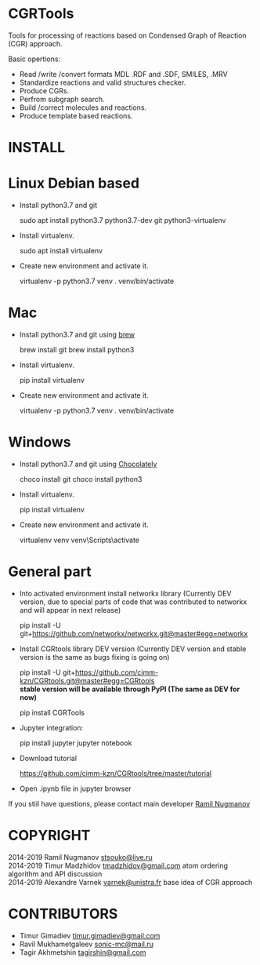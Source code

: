 

CGRTools
=========
Tools for processing of reactions based on Condensed Graph of Reaction (CGR) approach.

Basic opertions:
   - Read /write /convert formats MDL .RDF and .SDF, SMILES, .MRV
   - Standardize reactions and valid structures checker.
   - Produce CGRs.
   - Perfrom subgraph search.
   - Build /correct molecules and reactions.
   - Produce template based reactions.
    
INSTALL
=======

**Linux Debian based**
===============

* Install python3.7 and git


    sudo apt install python3.7 python3.7-dev git python3-virtualenv
    
    
* Install virtualenv.

   sudo apt install virtualenv


- Create new environment and activate it.


    virtualenv -p python3.7 venv
    . venv/bin/activate
    

**Mac**
=========
- Install python3.7 and git using [brew](<https://brew.sh>)


    brew install git
    brew install python3
    
    
- Install virtualenv.


    pip install virtualenv


- Create new environment and activate it.


    virtualenv -p python3.7 venv
    . venv/bin/activate
    

**Windows**
=========

- Install python3.7 and git using [Chocolately](<https://chocolatey.org/>)


    choco install git
    choco install python3
    
    
- Install virtualenv.


    pip install virtualenv


- Create new environment and activate it.


    virtualenv venv
    venv\Scripts\activate


**General part**
================
- Into activated environment install networkx library (Currently DEV version, due to special 
parts of code that was contributed to networkx and will appear in next release)


    pip install -U git+https://github.com/networkx/networkx.git@master#egg=networkx

    
- Install CGRtools library DEV version (Currently DEV version and stable version is the same as 
bugs fixing is going on)

 
    pip install -U git+https://github.com/cimm-kzn/CGRtools.git@master#egg=CGRtools   
**stable version will be available through PyPI (The same as DEV for now)**
 
 
    pip install CGRTools
    
    
- Jupyter integration:


    pip install jupyter
    jupyter notebook
    
- Download tutorial

   <https://github.com/cimm-kzn/CGRtools/tree/master/tutorial>

- Open .ipynb file in jupyter browser


If you stiil have questions, please contact main developer [Ramil Nugmanov](<stsouko@live.ru>)

COPYRIGHT
=========

2014-2019 Ramil Nugmanov <stsouko@live.ru>  
2014-2019 Timur Madzhidov <tmadzhidov@gmail.com> atom ordering algorithm and API discussion  
2014-2019 Alexandre Varnek <varnek@unistra.fr> base idea of CGR approach

CONTRIBUTORS
============

* Timur Gimadiev <timur.gimadiev@gmail.com>
* Ravil Mukhametgaleev <sonic-mc@mail.ru>
* Tagir Akhmetshin <tagirshin@gmail.com>
